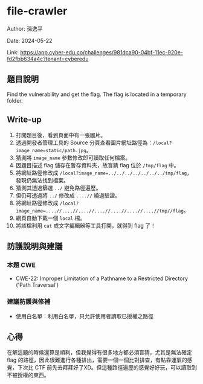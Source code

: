 # file-crawler

Author: 孫逸平

Date: 2024-05-22

Link: https://app.cyber-edu.co/challenges/981dca90-04bf-11ec-920e-fd2fbb634a4c?tenant=cyberedu

## 題目說明

Find the vulnerability and get the flag. The flag is located in a temporary folder.

## Write-up

1. 打開題目後，看到頁面中有一張圖片。
2. 透過開發者管理工具的 Source 分頁查看圖片網址路徑為：`/local?image_name=static/path.jpg`。
3. 猜測將 `image_name` 參數修改即可讀取任何檔案。
4. 因題目描述 flag 儲存在暫存資料夾，故盲猜 flag 位於 `/tmp/flag` 中。
5. 將網址路徑修改成 `/local?image_name=../../../../../../../tmp/flag`，發現仍無法找到檔案。
6. 猜測其透過篩選 `../` 避免路徑遍歷。
7. 但仍可透過將 `../` 修改成 `....//` 繞過驗證。
8. 將網址路徑修改成 `/local?image_name=....//....//....//....//....//....//....//tmp//flag`。
9. 網頁自動下載一個 `local` 檔。
10. 將該檔利用 `cat` 或文字編輯器等工具打開，就得到 flag 了！

## 防護說明與建議

### 本題 CWE

* CWE-22: Improper Limitation of a Pathname to a Restricted Directory ('Path Traversal')

### 建議防護與修補

* 使用白名單：利用白名單，只允許使用者讀取已授權之路徑

## 心得

在解這題的時候還算是順利，但我覺得有很多地方都必須盲猜，尤其是無法確定 flag 的路徑，因此很難進行各種排出，需要一個一個比對排查，有點靠運氣的感覺，下次比 CTF 前先去拜拜好了XD。但這種路徑遍歷的感覺好好玩，可以讀取到不被授權的東西。
